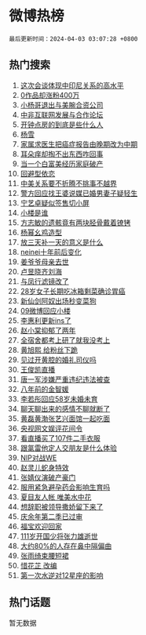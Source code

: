 # 微博热榜

`最后更新时间：2024-04-03 03:07:28 +0800`

## 热门搜索

1. [这次会谈体现中印尼关系的高水平](https://m.weibo.cn/search?containerid=100103type%3D1%26t%3D10%26q%3D%23%E8%BF%99%E6%AC%A1%E4%BC%9A%E8%B0%88%E4%BD%93%E7%8E%B0%E4%B8%AD%E5%8D%B0%E5%B0%BC%E5%85%B3%E7%B3%BB%E7%9A%84%E9%AB%98%E6%B0%B4%E5%B9%B3%23&stream_entry_id=51&isnewpage=1&extparam=seat%3D1%26cate%3D10103%26dgr%3D0%26pos%3D0%26q%3D%2523%25E8%25BF%2599%25E6%25AC%25A1%25E4%25BC%259A%25E8%25B0%2588%25E4%25BD%2593%25E7%258E%25B0%25E4%25B8%25AD%25E5%258D%25B0%25E5%25B0%25BC%25E5%2585%25B3%25E7%25B3%25BB%25E7%259A%2584%25E9%25AB%2598%25E6%25B0%25B4%25E5%25B9%25B3%2523%26c_type%3D51%26filter_type%3Drealtimehot%26stream_entry_id%3D51%26display_time%3D1712084847%26pre_seqid%3D171208484790207469212)
1. [0作品却涨粉400万](https://m.weibo.cn/search?containerid=100103type%3D1%26t%3D10%26q%3D%230%E4%BD%9C%E5%93%81%E5%8D%B4%E6%B6%A8%E7%B2%89400%E4%B8%87%23&stream_entry_id=31&isnewpage=1&extparam=seat%3D1%26cate%3D5001%26flag%3D2%26band_rank%3D1%26lcate%3D5001%26dgr%3D0%26pos%3D0%26filter_type%3Drealtimehot%26q%3D%25230%25E4%25BD%259C%25E5%2593%2581%25E5%258D%25B4%25E6%25B6%25A8%25E7%25B2%2589400%25E4%25B8%2587%2523%26c_type%3D31%26realpos%3D1%26stream_entry_id%3D31%26display_time%3D1712084847%26pre_seqid%3D171208484790207469212)
1. [小杨哥退出与美腕合资公司](https://m.weibo.cn/search?containerid=100103type%3D1%26t%3D10%26q%3D%23%E5%B0%8F%E6%9D%A8%E5%93%A5%E9%80%80%E5%87%BA%E4%B8%8E%E7%BE%8E%E8%85%95%E5%90%88%E8%B5%84%E5%85%AC%E5%8F%B8%23&stream_entry_id=31&isnewpage=1&extparam=seat%3D1%26cate%3D5001%26flag%3D2%26band_rank%3D2%26lcate%3D5001%26dgr%3D0%26pos%3D1%26filter_type%3Drealtimehot%26q%3D%2523%25E5%25B0%258F%25E6%259D%25A8%25E5%2593%25A5%25E9%2580%2580%25E5%2587%25BA%25E4%25B8%258E%25E7%25BE%258E%25E8%2585%2595%25E5%2590%2588%25E8%25B5%2584%25E5%2585%25AC%25E5%258F%25B8%2523%26c_type%3D31%26realpos%3D2%26stream_entry_id%3D31%26display_time%3D1712084847%26pre_seqid%3D171208484790207469212)
1. [中非互联网发展与合作论坛](https://m.weibo.cn/search?containerid=100103type%3D1%26t%3D10%26q%3D%23%E4%B8%AD%E9%9D%9E%E4%BA%92%E8%81%94%E7%BD%91%E5%8F%91%E5%B1%95%E4%B8%8E%E5%90%88%E4%BD%9C%E8%AE%BA%E5%9D%9B%23&stream_entry_id=31&isnewpage=1&extparam=seat%3D1%26cate%3D5001%26flag%3D0%26band_rank%3D3%26lcate%3D5001%26dgr%3D0%26pos%3D2%26filter_type%3Drealtimehot%26q%3D%2523%25E4%25B8%25AD%25E9%259D%259E%25E4%25BA%2592%25E8%2581%2594%25E7%25BD%2591%25E5%258F%2591%25E5%25B1%2595%25E4%25B8%258E%25E5%2590%2588%25E4%25BD%259C%25E8%25AE%25BA%25E5%259D%259B%2523%26c_type%3D31%26realpos%3D3%26stream_entry_id%3D31%26display_time%3D1712084847%26pre_seqid%3D171208484790207469212)
1. [开钟点房的到底是些什么人](https://m.weibo.cn/search?containerid=100103type%3D1%26t%3D10%26q%3D%23%E5%BC%80%E9%92%9F%E7%82%B9%E6%88%BF%E7%9A%84%E5%88%B0%E5%BA%95%E6%98%AF%E4%BA%9B%E4%BB%80%E4%B9%88%E4%BA%BA%23&stream_entry_id=31&isnewpage=1&extparam=seat%3D1%26cate%3D5001%26flag%3D2%26band_rank%3D4%26lcate%3D5001%26dgr%3D0%26pos%3D3%26filter_type%3Drealtimehot%26q%3D%2523%25E5%25BC%2580%25E9%2592%259F%25E7%2582%25B9%25E6%2588%25BF%25E7%259A%2584%25E5%2588%25B0%25E5%25BA%2595%25E6%2598%25AF%25E4%25BA%259B%25E4%25BB%2580%25E4%25B9%2588%25E4%25BA%25BA%2523%26c_type%3D31%26realpos%3D4%26stream_entry_id%3D31%26display_time%3D1712084847%26pre_seqid%3D171208484790207469212)
1. [杨雪](https://m.weibo.cn/search?containerid=100103type%3D1%26t%3D10%26q%3D%E6%9D%A8%E9%9B%AA&stream_entry_id=31&isnewpage=1&extparam=seat%3D1%26cate%3D5001%26flag%3D2%26band_rank%3D5%26lcate%3D5001%26dgr%3D0%26pos%3D4%26filter_type%3Drealtimehot%26q%3D%25E6%259D%25A8%25E9%259B%25AA%26c_type%3D31%26realpos%3D5%26stream_entry_id%3D31%26display_time%3D1712084847%26pre_seqid%3D171208484790207469212)
1. [家属求医生把癌症报告由晚期改为中期](https://m.weibo.cn/search?containerid=100103type%3D1%26t%3D10%26q%3D%23%E5%AE%B6%E5%B1%9E%E6%B1%82%E5%8C%BB%E7%94%9F%E6%8A%8A%E7%99%8C%E7%97%87%E6%8A%A5%E5%91%8A%E7%94%B1%E6%99%9A%E6%9C%9F%E6%94%B9%E4%B8%BA%E4%B8%AD%E6%9C%9F%23&stream_entry_id=31&isnewpage=1&extparam=seat%3D1%26cate%3D5001%26flag%3D2%26band_rank%3D6%26lcate%3D5001%26dgr%3D0%26pos%3D5%26filter_type%3Drealtimehot%26q%3D%2523%25E5%25AE%25B6%25E5%25B1%259E%25E6%25B1%2582%25E5%258C%25BB%25E7%2594%259F%25E6%258A%258A%25E7%2599%258C%25E7%2597%2587%25E6%258A%25A5%25E5%2591%258A%25E7%2594%25B1%25E6%2599%259A%25E6%259C%259F%25E6%2594%25B9%25E4%25B8%25BA%25E4%25B8%25AD%25E6%259C%259F%2523%26c_type%3D31%26realpos%3D6%26stream_entry_id%3D31%26display_time%3D1712084847%26pre_seqid%3D171208484790207469212)
1. [耳朵痒却掏不出东西咋回事](https://m.weibo.cn/search?containerid=100103type%3D1%26t%3D10%26q%3D%23%E8%80%B3%E6%9C%B5%E7%97%92%E5%8D%B4%E6%8E%8F%E4%B8%8D%E5%87%BA%E4%B8%9C%E8%A5%BF%E5%92%8B%E5%9B%9E%E4%BA%8B%23&stream_entry_id=31&isnewpage=1&extparam=seat%3D1%26cate%3D5001%26flag%3D2%26band_rank%3D7%26lcate%3D5001%26dgr%3D0%26pos%3D6%26filter_type%3Drealtimehot%26q%3D%2523%25E8%2580%25B3%25E6%259C%25B5%25E7%2597%2592%25E5%258D%25B4%25E6%258E%258F%25E4%25B8%258D%25E5%2587%25BA%25E4%25B8%259C%25E8%25A5%25BF%25E5%2592%258B%25E5%259B%259E%25E4%25BA%258B%2523%26c_type%3D31%26realpos%3D7%26stream_entry_id%3D31%26display_time%3D1712084847%26pre_seqid%3D171208484790207469212)
1. [当一个白富美经历家庭破产](https://m.weibo.cn/search?containerid=100103type%3D1%26t%3D10%26q%3D%23%E5%BD%93%E4%B8%80%E4%B8%AA%E7%99%BD%E5%AF%8C%E7%BE%8E%E7%BB%8F%E5%8E%86%E5%AE%B6%E5%BA%AD%E7%A0%B4%E4%BA%A7%23&stream_entry_id=31&isnewpage=1&extparam=seat%3D1%26cate%3D5001%26flag%3D2%26band_rank%3D8%26lcate%3D5001%26dgr%3D0%26pos%3D7%26filter_type%3Drealtimehot%26q%3D%2523%25E5%25BD%2593%25E4%25B8%2580%25E4%25B8%25AA%25E7%2599%25BD%25E5%25AF%258C%25E7%25BE%258E%25E7%25BB%258F%25E5%258E%2586%25E5%25AE%25B6%25E5%25BA%25AD%25E7%25A0%25B4%25E4%25BA%25A7%2523%26c_type%3D31%26realpos%3D8%26stream_entry_id%3D31%26display_time%3D1712084847%26pre_seqid%3D171208484790207469212)
1. [回避型依恋](https://m.weibo.cn/search?containerid=100103type%3D1%26t%3D10%26q%3D%E5%9B%9E%E9%81%BF%E5%9E%8B%E4%BE%9D%E6%81%8B&stream_entry_id=31&isnewpage=1&extparam=seat%3D1%26cate%3D5001%26flag%3D1%26band_rank%3D9%26lcate%3D5001%26dgr%3D0%26pos%3D8%26filter_type%3Drealtimehot%26q%3D%25E5%259B%259E%25E9%2581%25BF%25E5%259E%258B%25E4%25BE%259D%25E6%2581%258B%26c_type%3D31%26realpos%3D9%26stream_entry_id%3D31%26display_time%3D1712084847%26pre_seqid%3D171208484790207469212)
1. [中美关系要不折腾不挑事不越界](https://m.weibo.cn/search?containerid=100103type%3D1%26t%3D10%26q%3D%23%E4%B8%AD%E7%BE%8E%E5%85%B3%E7%B3%BB%E8%A6%81%E4%B8%8D%E6%8A%98%E8%85%BE%E4%B8%8D%E6%8C%91%E4%BA%8B%E4%B8%8D%E8%B6%8A%E7%95%8C%23&stream_entry_id=31&isnewpage=1&extparam=seat%3D1%26cate%3D5001%26flag%3D0%26band_rank%3D10%26lcate%3D5001%26dgr%3D0%26pos%3D9%26filter_type%3Drealtimehot%26q%3D%2523%25E4%25B8%25AD%25E7%25BE%258E%25E5%2585%25B3%25E7%25B3%25BB%25E8%25A6%2581%25E4%25B8%258D%25E6%258A%2598%25E8%2585%25BE%25E4%25B8%258D%25E6%258C%2591%25E4%25BA%258B%25E4%25B8%258D%25E8%25B6%258A%25E7%2595%258C%2523%26c_type%3D31%26realpos%3D10%26stream_entry_id%3D31%26display_time%3D1712084847%26pre_seqid%3D171208484790207469212)
1. [警方回应找王婆说媒已婚男妻子疑轻生](https://m.weibo.cn/search?containerid=100103type%3D1%26t%3D10%26q%3D%23%E8%AD%A6%E6%96%B9%E5%9B%9E%E5%BA%94%E6%89%BE%E7%8E%8B%E5%A9%86%E8%AF%B4%E5%AA%92%E5%B7%B2%E5%A9%9A%E7%94%B7%E5%A6%BB%E5%AD%90%E7%96%91%E8%BD%BB%E7%94%9F%23&stream_entry_id=31&isnewpage=1&extparam=seat%3D1%26cate%3D5001%26flag%3D2%26band_rank%3D11%26lcate%3D5001%26dgr%3D0%26pos%3D10%26filter_type%3Drealtimehot%26q%3D%2523%25E8%25AD%25A6%25E6%2596%25B9%25E5%259B%259E%25E5%25BA%2594%25E6%2589%25BE%25E7%258E%258B%25E5%25A9%2586%25E8%25AF%25B4%25E5%25AA%2592%25E5%25B7%25B2%25E5%25A9%259A%25E7%2594%25B7%25E5%25A6%25BB%25E5%25AD%2590%25E7%2596%2591%25E8%25BD%25BB%25E7%2594%259F%2523%26c_type%3D31%26realpos%3D11%26stream_entry_id%3D31%26display_time%3D1712084847%26pre_seqid%3D171208484790207469212)
1. [宁艺卓疑似签售切小屏](https://m.weibo.cn/search?containerid=100103type%3D1%26t%3D10%26q%3D%23%E5%AE%81%E8%89%BA%E5%8D%93%E7%96%91%E4%BC%BC%E7%AD%BE%E5%94%AE%E5%88%87%E5%B0%8F%E5%B1%8F%23&stream_entry_id=31&isnewpage=1&extparam=seat%3D1%26cate%3D5001%26flag%3D1%26band_rank%3D12%26lcate%3D5001%26dgr%3D0%26pos%3D11%26filter_type%3Drealtimehot%26q%3D%2523%25E5%25AE%2581%25E8%2589%25BA%25E5%258D%2593%25E7%2596%2591%25E4%25BC%25BC%25E7%25AD%25BE%25E5%2594%25AE%25E5%2588%2587%25E5%25B0%258F%25E5%25B1%258F%2523%26c_type%3D31%26realpos%3D12%26stream_entry_id%3D31%26display_time%3D1712084847%26pre_seqid%3D171208484790207469212)
1. [小楼是谁](https://m.weibo.cn/search?containerid=100103type%3D1%26t%3D10%26q%3D%23%E5%B0%8F%E6%A5%BC%E6%98%AF%E8%B0%81%23&stream_entry_id=31&isnewpage=1&extparam=seat%3D1%26cate%3D5001%26flag%3D0%26band_rank%3D13%26lcate%3D5001%26dgr%3D0%26pos%3D12%26filter_type%3Drealtimehot%26q%3D%2523%25E5%25B0%258F%25E6%25A5%25BC%25E6%2598%25AF%25E8%25B0%2581%2523%26c_type%3D31%26realpos%3D13%26stream_entry_id%3D31%26display_time%3D1712084847%26pre_seqid%3D171208484790207469212)
1. [方志敏的遗骸竟有两块胫骨戴着镣铐](https://m.weibo.cn/search?containerid=100103type%3D1%26t%3D10%26q%3D%23%E6%96%B9%E5%BF%97%E6%95%8F%E7%9A%84%E9%81%97%E9%AA%B8%E7%AB%9F%E6%9C%89%E4%B8%A4%E5%9D%97%E8%83%AB%E9%AA%A8%E6%88%B4%E7%9D%80%E9%95%A3%E9%93%90%23&stream_entry_id=31&isnewpage=1&extparam=seat%3D1%26cate%3D5001%26flag%3D2%26band_rank%3D14%26lcate%3D5001%26dgr%3D0%26pos%3D13%26filter_type%3Drealtimehot%26q%3D%2523%25E6%2596%25B9%25E5%25BF%2597%25E6%2595%258F%25E7%259A%2584%25E9%2581%2597%25E9%25AA%25B8%25E7%25AB%259F%25E6%259C%2589%25E4%25B8%25A4%25E5%259D%2597%25E8%2583%25AB%25E9%25AA%25A8%25E6%2588%25B4%25E7%259D%2580%25E9%2595%25A3%25E9%2593%2590%2523%26c_type%3D31%26realpos%3D14%26stream_entry_id%3D31%26display_time%3D1712084847%26pre_seqid%3D171208484790207469212)
1. [杨幂幺鸡造型](https://m.weibo.cn/search?containerid=100103type%3D1%26t%3D10%26q%3D%23%E6%9D%A8%E5%B9%82%E5%B9%BA%E9%B8%A1%E9%80%A0%E5%9E%8B%23&stream_entry_id=31&isnewpage=1&extparam=seat%3D1%26cate%3D5001%26flag%3D2%26band_rank%3D15%26lcate%3D5001%26dgr%3D0%26pos%3D14%26filter_type%3Drealtimehot%26q%3D%2523%25E6%259D%25A8%25E5%25B9%2582%25E5%25B9%25BA%25E9%25B8%25A1%25E9%2580%25A0%25E5%259E%258B%2523%26c_type%3D31%26realpos%3D15%26stream_entry_id%3D31%26display_time%3D1712084847%26pre_seqid%3D171208484790207469212)
1. [放三天补一天的意义是什么](https://m.weibo.cn/search?containerid=100103type%3D1%26t%3D10%26q%3D%23%E6%94%BE%E4%B8%89%E5%A4%A9%E8%A1%A5%E4%B8%80%E5%A4%A9%E7%9A%84%E6%84%8F%E4%B9%89%E6%98%AF%E4%BB%80%E4%B9%88%23&stream_entry_id=31&isnewpage=1&extparam=seat%3D1%26cate%3D5001%26flag%3D0%26band_rank%3D16%26lcate%3D5001%26dgr%3D0%26pos%3D15%26filter_type%3Drealtimehot%26q%3D%2523%25E6%2594%25BE%25E4%25B8%2589%25E5%25A4%25A9%25E8%25A1%25A5%25E4%25B8%2580%25E5%25A4%25A9%25E7%259A%2584%25E6%2584%258F%25E4%25B9%2589%25E6%2598%25AF%25E4%25BB%2580%25E4%25B9%2588%2523%26c_type%3D31%26realpos%3D16%26stream_entry_id%3D31%26display_time%3D1712084847%26pre_seqid%3D171208484790207469212)
1. [neinei十年前后变化](https://m.weibo.cn/search?containerid=100103type%3D1%26t%3D10%26q%3D%23neinei%E5%8D%81%E5%B9%B4%E5%89%8D%E5%90%8E%E5%8F%98%E5%8C%96%23&stream_entry_id=31&isnewpage=1&extparam=seat%3D1%26cate%3D5001%26flag%3D2%26band_rank%3D17%26lcate%3D5001%26dgr%3D0%26pos%3D16%26filter_type%3Drealtimehot%26q%3D%2523neinei%25E5%258D%2581%25E5%25B9%25B4%25E5%2589%258D%25E5%2590%258E%25E5%258F%2598%25E5%258C%2596%2523%26c_type%3D31%26realpos%3D17%26stream_entry_id%3D31%26display_time%3D1712084847%26pre_seqid%3D171208484790207469212)
1. [姜爷爷母亲去世](https://m.weibo.cn/search?containerid=100103type%3D1%26t%3D10%26q%3D%E5%A7%9C%E7%88%B7%E7%88%B7%E6%AF%8D%E4%BA%B2%E5%8E%BB%E4%B8%96&stream_entry_id=31&isnewpage=1&extparam=seat%3D1%26cate%3D5001%26flag%3D0%26band_rank%3D18%26lcate%3D5001%26dgr%3D0%26pos%3D17%26filter_type%3Drealtimehot%26q%3D%25E5%25A7%259C%25E7%2588%25B7%25E7%2588%25B7%25E6%25AF%258D%25E4%25BA%25B2%25E5%258E%25BB%25E4%25B8%2596%26c_type%3D31%26realpos%3D18%26stream_entry_id%3D31%26display_time%3D1712084847%26pre_seqid%3D171208484790207469212)
1. [卢昱晓齐刘海](https://m.weibo.cn/search?containerid=100103type%3D1%26t%3D10%26q%3D%23%E5%8D%A2%E6%98%B1%E6%99%93%E9%BD%90%E5%88%98%E6%B5%B7%23&stream_entry_id=31&isnewpage=1&extparam=seat%3D1%26cate%3D5001%26flag%3D1%26band_rank%3D19%26lcate%3D5001%26dgr%3D0%26pos%3D18%26filter_type%3Drealtimehot%26q%3D%2523%25E5%258D%25A2%25E6%2598%25B1%25E6%2599%2593%25E9%25BD%2590%25E5%2588%2598%25E6%25B5%25B7%2523%26c_type%3D31%26realpos%3D19%26stream_entry_id%3D31%26display_time%3D1712084847%26pre_seqid%3D171208484790207469212)
1. [与凤行滤镜改了](https://m.weibo.cn/search?containerid=100103type%3D1%26t%3D10%26q%3D%E4%B8%8E%E5%87%A4%E8%A1%8C%E6%BB%A4%E9%95%9C%E6%94%B9%E4%BA%86&stream_entry_id=31&isnewpage=1&extparam=seat%3D1%26cate%3D5001%26flag%3D0%26band_rank%3D20%26lcate%3D5001%26dgr%3D0%26pos%3D19%26filter_type%3Drealtimehot%26q%3D%25E4%25B8%258E%25E5%2587%25A4%25E8%25A1%258C%25E6%25BB%25A4%25E9%2595%259C%25E6%2594%25B9%25E4%25BA%2586%26c_type%3D31%26realpos%3D20%26stream_entry_id%3D31%26display_time%3D1712084847%26pre_seqid%3D171208484790207469212)
1. [28岁女子长期吃冰箱剩菜确诊胃癌](https://m.weibo.cn/search?containerid=100103type%3D1%26t%3D10%26q%3D%2328%E5%B2%81%E5%A5%B3%E5%AD%90%E9%95%BF%E6%9C%9F%E5%90%83%E5%86%B0%E7%AE%B1%E5%89%A9%E8%8F%9C%E7%A1%AE%E8%AF%8A%E8%83%83%E7%99%8C%23&stream_entry_id=31&isnewpage=1&extparam=seat%3D1%26cate%3D5001%26flag%3D0%26band_rank%3D21%26lcate%3D5001%26dgr%3D0%26pos%3D20%26filter_type%3Drealtimehot%26q%3D%252328%25E5%25B2%2581%25E5%25A5%25B3%25E5%25AD%2590%25E9%2595%25BF%25E6%259C%259F%25E5%2590%2583%25E5%2586%25B0%25E7%25AE%25B1%25E5%2589%25A9%25E8%258F%259C%25E7%25A1%25AE%25E8%25AF%258A%25E8%2583%2583%25E7%2599%258C%2523%26c_type%3D31%26realpos%3D21%26stream_entry_id%3D31%26display_time%3D1712084847%26pre_seqid%3D171208484790207469212)
1. [新仙剑阿奴出场秒变菜狗](https://m.weibo.cn/search?containerid=100103type%3D1%26t%3D10%26q%3D%E6%96%B0%E4%BB%99%E5%89%91%E9%98%BF%E5%A5%B4%E5%87%BA%E5%9C%BA%E7%A7%92%E5%8F%98%E8%8F%9C%E7%8B%97&stream_entry_id=31&isnewpage=1&extparam=seat%3D1%26cate%3D5001%26flag%3D2%26band_rank%3D22%26lcate%3D5001%26dgr%3D0%26pos%3D21%26filter_type%3Drealtimehot%26q%3D%25E6%2596%25B0%25E4%25BB%2599%25E5%2589%2591%25E9%2598%25BF%25E5%25A5%25B4%25E5%2587%25BA%25E5%259C%25BA%25E7%25A7%2592%25E5%258F%2598%25E8%258F%259C%25E7%258B%2597%26c_type%3D31%26realpos%3D22%26stream_entry_id%3D31%26display_time%3D1712084847%26pre_seqid%3D171208484790207469212)
1. [09微博回应小楼](https://m.weibo.cn/search?containerid=100103type%3D1%26t%3D10%26q%3D%2309%E5%BE%AE%E5%8D%9A%E5%9B%9E%E5%BA%94%E5%B0%8F%E6%A5%BC%23&stream_entry_id=31&isnewpage=1&extparam=seat%3D1%26cate%3D5001%26flag%3D0%26band_rank%3D23%26lcate%3D5001%26dgr%3D0%26pos%3D22%26filter_type%3Drealtimehot%26q%3D%252309%25E5%25BE%25AE%25E5%258D%259A%25E5%259B%259E%25E5%25BA%2594%25E5%25B0%258F%25E6%25A5%25BC%2523%26c_type%3D31%26realpos%3D23%26stream_entry_id%3D31%26display_time%3D1712084847%26pre_seqid%3D171208484790207469212)
1. [李惠利更新ins了](https://m.weibo.cn/search?containerid=100103type%3D1%26t%3D10%26q%3D%23%E6%9D%8E%E6%83%A0%E5%88%A9%E6%9B%B4%E6%96%B0ins%E4%BA%86%23&stream_entry_id=31&isnewpage=1&extparam=seat%3D1%26cate%3D5001%26flag%3D0%26band_rank%3D24%26lcate%3D5001%26dgr%3D0%26pos%3D23%26filter_type%3Drealtimehot%26q%3D%2523%25E6%259D%258E%25E6%2583%25A0%25E5%2588%25A9%25E6%259B%25B4%25E6%2596%25B0ins%25E4%25BA%2586%2523%26c_type%3D31%26realpos%3D24%26stream_entry_id%3D31%26display_time%3D1712084847%26pre_seqid%3D171208484790207469212)
1. [赵小棠抑郁了两年](https://m.weibo.cn/search?containerid=100103type%3D1%26t%3D10%26q%3D%23%E8%B5%B5%E5%B0%8F%E6%A3%A0%E6%8A%91%E9%83%81%E4%BA%86%E4%B8%A4%E5%B9%B4%23&stream_entry_id=31&isnewpage=1&extparam=seat%3D1%26cate%3D5001%26flag%3D0%26band_rank%3D25%26lcate%3D5001%26dgr%3D0%26pos%3D24%26filter_type%3Drealtimehot%26q%3D%2523%25E8%25B5%25B5%25E5%25B0%258F%25E6%25A3%25A0%25E6%258A%2591%25E9%2583%2581%25E4%25BA%2586%25E4%25B8%25A4%25E5%25B9%25B4%2523%26c_type%3D31%26realpos%3D25%26stream_entry_id%3D31%26display_time%3D1712084847%26pre_seqid%3D171208484790207469212)
1. [全宿舍都考上研了就我没考上](https://m.weibo.cn/search?containerid=100103type%3D1%26t%3D10%26q%3D%23%E5%85%A8%E5%AE%BF%E8%88%8D%E9%83%BD%E8%80%83%E4%B8%8A%E7%A0%94%E4%BA%86%E5%B0%B1%E6%88%91%E6%B2%A1%E8%80%83%E4%B8%8A%23&stream_entry_id=31&isnewpage=1&extparam=seat%3D1%26cate%3D5001%26flag%3D0%26band_rank%3D26%26lcate%3D5001%26dgr%3D0%26pos%3D25%26filter_type%3Drealtimehot%26q%3D%2523%25E5%2585%25A8%25E5%25AE%25BF%25E8%2588%258D%25E9%2583%25BD%25E8%2580%2583%25E4%25B8%258A%25E7%25A0%2594%25E4%25BA%2586%25E5%25B0%25B1%25E6%2588%2591%25E6%25B2%25A1%25E8%2580%2583%25E4%25B8%258A%2523%26c_type%3D31%26realpos%3D26%26stream_entry_id%3D31%26display_time%3D1712084847%26pre_seqid%3D171208484790207469212)
1. [黄旭熙 给粉丝下跪](https://m.weibo.cn/search?containerid=100103type%3D1%26t%3D10%26q%3D%E9%BB%84%E6%97%AD%E7%86%99+%E7%BB%99%E7%B2%89%E4%B8%9D%E4%B8%8B%E8%B7%AA&stream_entry_id=31&isnewpage=1&extparam=seat%3D1%26cate%3D5001%26flag%3D0%26band_rank%3D27%26lcate%3D5001%26dgr%3D0%26pos%3D26%26filter_type%3Drealtimehot%26q%3D%25E9%25BB%2584%25E6%2597%25AD%25E7%2586%2599%2520%25E7%25BB%2599%25E7%25B2%2589%25E4%25B8%259D%25E4%25B8%258B%25E8%25B7%25AA%26c_type%3D31%26realpos%3D27%26stream_entry_id%3D31%26display_time%3D1712084847%26pre_seqid%3D171208484790207469212)
1. [见过开黄腔的婚礼司仪吗](https://m.weibo.cn/search?containerid=100103type%3D1%26t%3D10%26q%3D%E8%A7%81%E8%BF%87%E5%BC%80%E9%BB%84%E8%85%94%E7%9A%84%E5%A9%9A%E7%A4%BC%E5%8F%B8%E4%BB%AA%E5%90%97&stream_entry_id=31&isnewpage=1&extparam=seat%3D1%26cate%3D5001%26flag%3D0%26band_rank%3D28%26lcate%3D5001%26dgr%3D0%26pos%3D27%26filter_type%3Drealtimehot%26q%3D%25E8%25A7%2581%25E8%25BF%2587%25E5%25BC%2580%25E9%25BB%2584%25E8%2585%2594%25E7%259A%2584%25E5%25A9%259A%25E7%25A4%25BC%25E5%258F%25B8%25E4%25BB%25AA%25E5%2590%2597%26c_type%3D31%26realpos%3D28%26stream_entry_id%3D31%26display_time%3D1712084847%26pre_seqid%3D171208484790207469212)
1. [王俊凯直播](https://m.weibo.cn/search?containerid=100103type%3D1%26t%3D10%26q%3D%E7%8E%8B%E4%BF%8A%E5%87%AF%E7%9B%B4%E6%92%AD&stream_entry_id=31&isnewpage=1&extparam=seat%3D1%26cate%3D5001%26flag%3D0%26band_rank%3D29%26lcate%3D5001%26dgr%3D0%26pos%3D28%26filter_type%3Drealtimehot%26q%3D%25E7%258E%258B%25E4%25BF%258A%25E5%2587%25AF%25E7%259B%25B4%25E6%2592%25AD%26c_type%3D31%26realpos%3D29%26stream_entry_id%3D31%26display_time%3D1712084847%26pre_seqid%3D171208484790207469212)
1. [唐一军涉嫌严重违纪违法被查](https://m.weibo.cn/search?containerid=100103type%3D1%26t%3D10%26q%3D%23%E5%94%90%E4%B8%80%E5%86%9B%E6%B6%89%E5%AB%8C%E4%B8%A5%E9%87%8D%E8%BF%9D%E7%BA%AA%E8%BF%9D%E6%B3%95%E8%A2%AB%E6%9F%A5%23&stream_entry_id=31&isnewpage=1&extparam=seat%3D1%26cate%3D5001%26flag%3D0%26band_rank%3D30%26lcate%3D5001%26dgr%3D0%26pos%3D29%26filter_type%3Drealtimehot%26q%3D%2523%25E5%2594%2590%25E4%25B8%2580%25E5%2586%259B%25E6%25B6%2589%25E5%25AB%258C%25E4%25B8%25A5%25E9%2587%258D%25E8%25BF%259D%25E7%25BA%25AA%25E8%25BF%259D%25E6%25B3%2595%25E8%25A2%25AB%25E6%259F%25A5%2523%26c_type%3D31%26realpos%3D30%26stream_entry_id%3D31%26display_time%3D1712084847%26pre_seqid%3D171208484790207469212)
1. [八年前的金智媛](https://m.weibo.cn/search?containerid=100103type%3D1%26t%3D10%26q%3D%23%E5%85%AB%E5%B9%B4%E5%89%8D%E7%9A%84%E9%87%91%E6%99%BA%E5%AA%9B%23&stream_entry_id=31&isnewpage=1&extparam=seat%3D1%26cate%3D5001%26flag%3D0%26band_rank%3D31%26lcate%3D5001%26dgr%3D0%26pos%3D30%26filter_type%3Drealtimehot%26q%3D%2523%25E5%2585%25AB%25E5%25B9%25B4%25E5%2589%258D%25E7%259A%2584%25E9%2587%2591%25E6%2599%25BA%25E5%25AA%259B%2523%26c_type%3D31%26realpos%3D31%26stream_entry_id%3D31%26display_time%3D1712084847%26pre_seqid%3D171208484790207469212)
1. [李若彤回应58岁未婚未育](https://m.weibo.cn/search?containerid=100103type%3D1%26t%3D10%26q%3D%23%E6%9D%8E%E8%8B%A5%E5%BD%A4%E5%9B%9E%E5%BA%9458%E5%B2%81%E6%9C%AA%E5%A9%9A%E6%9C%AA%E8%82%B2%23&stream_entry_id=31&isnewpage=1&extparam=seat%3D1%26cate%3D5001%26flag%3D0%26band_rank%3D32%26lcate%3D5001%26dgr%3D0%26pos%3D31%26filter_type%3Drealtimehot%26q%3D%2523%25E6%259D%258E%25E8%258B%25A5%25E5%25BD%25A4%25E5%259B%259E%25E5%25BA%259458%25E5%25B2%2581%25E6%259C%25AA%25E5%25A9%259A%25E6%259C%25AA%25E8%2582%25B2%2523%26c_type%3D31%26realpos%3D32%26stream_entry_id%3D31%26display_time%3D1712084847%26pre_seqid%3D171208484790207469212)
1. [聊天聊出来的感情不聊就断了](https://m.weibo.cn/search?containerid=100103type%3D1%26t%3D10%26q%3D%E8%81%8A%E5%A4%A9%E8%81%8A%E5%87%BA%E6%9D%A5%E7%9A%84%E6%84%9F%E6%83%85%E4%B8%8D%E8%81%8A%E5%B0%B1%E6%96%AD%E4%BA%86&stream_entry_id=31&isnewpage=1&extparam=seat%3D1%26cate%3D5001%26flag%3D0%26band_rank%3D33%26lcate%3D5001%26dgr%3D0%26pos%3D32%26filter_type%3Drealtimehot%26q%3D%25E8%2581%258A%25E5%25A4%25A9%25E8%2581%258A%25E5%2587%25BA%25E6%259D%25A5%25E7%259A%2584%25E6%2584%259F%25E6%2583%2585%25E4%25B8%258D%25E8%2581%258A%25E5%25B0%25B1%25E6%2596%25AD%25E4%25BA%2586%26c_type%3D31%26realpos%3D33%26stream_entry_id%3D31%26display_time%3D1712084847%26pre_seqid%3D171208484790207469212)
1. [黄磊黄渤张艺兴面馆一起吃面](https://m.weibo.cn/search?containerid=100103type%3D1%26t%3D10%26q%3D%23%E9%BB%84%E7%A3%8A%E9%BB%84%E6%B8%A4%E5%BC%A0%E8%89%BA%E5%85%B4%E9%9D%A2%E9%A6%86%E4%B8%80%E8%B5%B7%E5%90%83%E9%9D%A2%23&stream_entry_id=31&isnewpage=1&extparam=seat%3D1%26cate%3D5001%26flag%3D0%26band_rank%3D34%26lcate%3D5001%26dgr%3D0%26pos%3D33%26filter_type%3Drealtimehot%26q%3D%2523%25E9%25BB%2584%25E7%25A3%258A%25E9%25BB%2584%25E6%25B8%25A4%25E5%25BC%25A0%25E8%2589%25BA%25E5%2585%25B4%25E9%259D%25A2%25E9%25A6%2586%25E4%25B8%2580%25E8%25B5%25B7%25E5%2590%2583%25E9%259D%25A2%2523%26c_type%3D31%26realpos%3D34%26stream_entry_id%3D31%26display_time%3D1712084847%26pre_seqid%3D171208484790207469212)
1. [央视网文娱评花间令](https://m.weibo.cn/search?containerid=100103type%3D1%26t%3D10%26q%3D%23%E5%A4%AE%E8%A7%86%E7%BD%91%E6%96%87%E5%A8%B1%E8%AF%84%E8%8A%B1%E9%97%B4%E4%BB%A4%23&stream_entry_id=31&isnewpage=1&extparam=seat%3D1%26cate%3D5001%26flag%3D0%26band_rank%3D35%26lcate%3D5001%26dgr%3D0%26pos%3D34%26filter_type%3Drealtimehot%26q%3D%2523%25E5%25A4%25AE%25E8%25A7%2586%25E7%25BD%2591%25E6%2596%2587%25E5%25A8%25B1%25E8%25AF%2584%25E8%258A%25B1%25E9%2597%25B4%25E4%25BB%25A4%2523%26c_type%3D31%26realpos%3D35%26stream_entry_id%3D31%26display_time%3D1712084847%26pre_seqid%3D171208484790207469212)
1. [看直播买了107件二手衣服](https://m.weibo.cn/search?containerid=100103type%3D1%26t%3D10%26q%3D%23%E7%9C%8B%E7%9B%B4%E6%92%AD%E4%B9%B0%E4%BA%86107%E4%BB%B6%E4%BA%8C%E6%89%8B%E8%A1%A3%E6%9C%8D%23&stream_entry_id=31&isnewpage=1&extparam=seat%3D1%26cate%3D5001%26flag%3D0%26band_rank%3D36%26lcate%3D5001%26dgr%3D0%26pos%3D35%26filter_type%3Drealtimehot%26q%3D%2523%25E7%259C%258B%25E7%259B%25B4%25E6%2592%25AD%25E4%25B9%25B0%25E4%25BA%2586107%25E4%25BB%25B6%25E4%25BA%258C%25E6%2589%258B%25E8%25A1%25A3%25E6%259C%258D%2523%26c_type%3D31%26realpos%3D36%26stream_entry_id%3D31%26display_time%3D1712084847%26pre_seqid%3D171208484790207469212)
1. [跟氯雷他定人交朋友是什么体验](https://m.weibo.cn/search?containerid=100103type%3D1%26t%3D10%26q%3D%23%E8%B7%9F%E6%B0%AF%E9%9B%B7%E4%BB%96%E5%AE%9A%E4%BA%BA%E4%BA%A4%E6%9C%8B%E5%8F%8B%E6%98%AF%E4%BB%80%E4%B9%88%E4%BD%93%E9%AA%8C%23&stream_entry_id=31&isnewpage=1&extparam=seat%3D1%26cate%3D5001%26flag%3D0%26band_rank%3D37%26lcate%3D5001%26dgr%3D0%26pos%3D36%26filter_type%3Drealtimehot%26q%3D%2523%25E8%25B7%259F%25E6%25B0%25AF%25E9%259B%25B7%25E4%25BB%2596%25E5%25AE%259A%25E4%25BA%25BA%25E4%25BA%25A4%25E6%259C%258B%25E5%258F%258B%25E6%2598%25AF%25E4%25BB%2580%25E4%25B9%2588%25E4%25BD%2593%25E9%25AA%258C%2523%26c_type%3D31%26realpos%3D37%26stream_entry_id%3D31%26display_time%3D1712084847%26pre_seqid%3D171208484790207469212)
1. [NIP对战WE](https://m.weibo.cn/search?containerid=100103type%3D1%26t%3D10%26q%3D%23NIP%E5%AF%B9%E6%88%98WE%23&stream_entry_id=31&isnewpage=1&extparam=seat%3D1%26cate%3D5001%26flag%3D0%26band_rank%3D38%26lcate%3D5001%26dgr%3D0%26pos%3D37%26filter_type%3Drealtimehot%26q%3D%2523NIP%25E5%25AF%25B9%25E6%2588%2598WE%2523%26c_type%3D31%26realpos%3D38%26stream_entry_id%3D31%26display_time%3D1712084847%26pre_seqid%3D171208484790207469212)
1. [赵灵儿蛇身特效](https://m.weibo.cn/search?containerid=100103type%3D1%26t%3D10%26q%3D%E8%B5%B5%E7%81%B5%E5%84%BF%E8%9B%87%E8%BA%AB%E7%89%B9%E6%95%88&stream_entry_id=31&isnewpage=1&extparam=seat%3D1%26cate%3D5001%26flag%3D0%26band_rank%3D39%26lcate%3D5001%26dgr%3D0%26pos%3D38%26filter_type%3Drealtimehot%26q%3D%25E8%25B5%25B5%25E7%2581%25B5%25E5%2584%25BF%25E8%259B%2587%25E8%25BA%25AB%25E7%2589%25B9%25E6%2595%2588%26c_type%3D31%26realpos%3D39%26stream_entry_id%3D31%26display_time%3D1712084847%26pre_seqid%3D171208484790207469212)
1. [张婧仪演破产豪门](https://m.weibo.cn/search?containerid=100103type%3D1%26t%3D10%26q%3D%23%E5%BC%A0%E5%A9%A7%E4%BB%AA%E6%BC%94%E7%A0%B4%E4%BA%A7%E8%B1%AA%E9%97%A8%23&stream_entry_id=31&isnewpage=1&extparam=seat%3D1%26cate%3D5001%26flag%3D1%26band_rank%3D40%26lcate%3D5001%26dgr%3D0%26pos%3D39%26filter_type%3Drealtimehot%26q%3D%2523%25E5%25BC%25A0%25E5%25A9%25A7%25E4%25BB%25AA%25E6%25BC%2594%25E7%25A0%25B4%25E4%25BA%25A7%25E8%25B1%25AA%25E9%2597%25A8%2523%26c_type%3D31%26realpos%3D40%26stream_entry_id%3D31%26display_time%3D1712084847%26pre_seqid%3D171208484790207469212)
1. [服用紧急避孕药会影响生育吗](https://m.weibo.cn/search?containerid=100103type%3D1%26t%3D10%26q%3D%23%E6%9C%8D%E7%94%A8%E7%B4%A7%E6%80%A5%E9%81%BF%E5%AD%95%E8%8D%AF%E4%BC%9A%E5%BD%B1%E5%93%8D%E7%94%9F%E8%82%B2%E5%90%97%23&stream_entry_id=31&isnewpage=1&extparam=seat%3D1%26cate%3D5001%26flag%3D0%26band_rank%3D41%26lcate%3D5001%26dgr%3D0%26pos%3D40%26filter_type%3Drealtimehot%26q%3D%2523%25E6%259C%258D%25E7%2594%25A8%25E7%25B4%25A7%25E6%2580%25A5%25E9%2581%25BF%25E5%25AD%2595%25E8%258D%25AF%25E4%25BC%259A%25E5%25BD%25B1%25E5%2593%258D%25E7%2594%259F%25E8%2582%25B2%25E5%2590%2597%2523%26c_type%3D31%26realpos%3D41%26stream_entry_id%3D31%26display_time%3D1712084847%26pre_seqid%3D171208484790207469212)
1. [夏目友人帐 唯美水中花](https://m.weibo.cn/search?containerid=100103type%3D1%26t%3D10%26q%3D%E5%A4%8F%E7%9B%AE%E5%8F%8B%E4%BA%BA%E5%B8%90+%E5%94%AF%E7%BE%8E%E6%B0%B4%E4%B8%AD%E8%8A%B1&stream_entry_id=31&isnewpage=1&extparam=seat%3D1%26cate%3D5001%26flag%3D1%26band_rank%3D42%26lcate%3D5001%26dgr%3D0%26pos%3D41%26filter_type%3Drealtimehot%26q%3D%25E5%25A4%258F%25E7%259B%25AE%25E5%258F%258B%25E4%25BA%25BA%25E5%25B8%2590%2520%25E5%2594%25AF%25E7%25BE%258E%25E6%25B0%25B4%25E4%25B8%25AD%25E8%258A%25B1%26c_type%3D31%26realpos%3D42%26stream_entry_id%3D31%26display_time%3D1712084847%26pre_seqid%3D171208484790207469212)
1. [想辞职被领导撒娇留下来了](https://m.weibo.cn/search?containerid=100103type%3D1%26t%3D10%26q%3D%23%E6%83%B3%E8%BE%9E%E8%81%8C%E8%A2%AB%E9%A2%86%E5%AF%BC%E6%92%92%E5%A8%87%E7%95%99%E4%B8%8B%E6%9D%A5%E4%BA%86%23&stream_entry_id=31&isnewpage=1&extparam=seat%3D1%26cate%3D5001%26flag%3D0%26band_rank%3D43%26lcate%3D5001%26dgr%3D0%26pos%3D42%26filter_type%3Drealtimehot%26q%3D%2523%25E6%2583%25B3%25E8%25BE%259E%25E8%2581%258C%25E8%25A2%25AB%25E9%25A2%2586%25E5%25AF%25BC%25E6%2592%2592%25E5%25A8%2587%25E7%2595%2599%25E4%25B8%258B%25E6%259D%25A5%25E4%25BA%2586%2523%26c_type%3D31%26realpos%3D43%26stream_entry_id%3D31%26display_time%3D1712084847%26pre_seqid%3D171208484790207469212)
1. [庆余年第二季已过审](https://m.weibo.cn/search?containerid=100103type%3D1%26t%3D10%26q%3D%23%E5%BA%86%E4%BD%99%E5%B9%B4%E7%AC%AC%E4%BA%8C%E5%AD%A3%E5%B7%B2%E8%BF%87%E5%AE%A1%23&stream_entry_id=31&isnewpage=1&extparam=seat%3D1%26cate%3D5001%26flag%3D0%26band_rank%3D44%26lcate%3D5001%26dgr%3D0%26pos%3D43%26filter_type%3Drealtimehot%26q%3D%2523%25E5%25BA%2586%25E4%25BD%2599%25E5%25B9%25B4%25E7%25AC%25AC%25E4%25BA%258C%25E5%25AD%25A3%25E5%25B7%25B2%25E8%25BF%2587%25E5%25AE%25A1%2523%26c_type%3D31%26realpos%3D44%26stream_entry_id%3D31%26display_time%3D1712084847%26pre_seqid%3D171208484790207469212)
1. [福宝欢迎回家](https://m.weibo.cn/search?containerid=100103type%3D1%26t%3D10%26q%3D%23%E7%A6%8F%E5%AE%9D%E6%AC%A2%E8%BF%8E%E5%9B%9E%E5%AE%B6%23&stream_entry_id=31&isnewpage=1&extparam=seat%3D1%26cate%3D5001%26flag%3D0%26band_rank%3D45%26lcate%3D5001%26dgr%3D0%26pos%3D44%26filter_type%3Drealtimehot%26q%3D%2523%25E7%25A6%258F%25E5%25AE%259D%25E6%25AC%25A2%25E8%25BF%258E%25E5%259B%259E%25E5%25AE%25B6%2523%26c_type%3D31%26realpos%3D45%26stream_entry_id%3D31%26display_time%3D1712084847%26pre_seqid%3D171208484790207469212)
1. [111岁开国少将张力雄逝世](https://m.weibo.cn/search?containerid=100103type%3D1%26t%3D10%26q%3D%23111%E5%B2%81%E5%BC%80%E5%9B%BD%E5%B0%91%E5%B0%86%E5%BC%A0%E5%8A%9B%E9%9B%84%E9%80%9D%E4%B8%96%23&stream_entry_id=31&isnewpage=1&extparam=seat%3D1%26cate%3D5001%26flag%3D0%26band_rank%3D46%26lcate%3D5001%26dgr%3D0%26pos%3D45%26filter_type%3Drealtimehot%26q%3D%2523111%25E5%25B2%2581%25E5%25BC%2580%25E5%259B%25BD%25E5%25B0%2591%25E5%25B0%2586%25E5%25BC%25A0%25E5%258A%259B%25E9%259B%2584%25E9%2580%259D%25E4%25B8%2596%2523%26c_type%3D31%26realpos%3D46%26stream_entry_id%3D31%26display_time%3D1712084847%26pre_seqid%3D171208484790207469212)
1. [大约80%的人存在鼻中隔偏曲](https://m.weibo.cn/search?containerid=100103type%3D1%26t%3D10%26q%3D%E5%A4%A7%E7%BA%A680%25%E7%9A%84%E4%BA%BA%E5%AD%98%E5%9C%A8%E9%BC%BB%E4%B8%AD%E9%9A%94%E5%81%8F%E6%9B%B2&stream_entry_id=31&isnewpage=1&extparam=seat%3D1%26cate%3D5001%26flag%3D1%26band_rank%3D47%26lcate%3D5001%26dgr%3D0%26pos%3D46%26filter_type%3Drealtimehot%26q%3D%25E5%25A4%25A7%25E7%25BA%25A680%2525%25E7%259A%2584%25E4%25BA%25BA%25E5%25AD%2598%25E5%259C%25A8%25E9%25BC%25BB%25E4%25B8%25AD%25E9%259A%2594%25E5%2581%258F%25E6%259B%25B2%26c_type%3D31%26realpos%3D47%26stream_entry_id%3D31%26display_time%3D1712084847%26pre_seqid%3D171208484790207469212)
1. [张雨绮束腰短裙](https://m.weibo.cn/search?containerid=100103type%3D1%26t%3D10%26q%3D%23%E5%BC%A0%E9%9B%A8%E7%BB%AE%E6%9D%9F%E8%85%B0%E7%9F%AD%E8%A3%99%23&stream_entry_id=31&isnewpage=1&extparam=seat%3D1%26cate%3D5001%26flag%3D0%26band_rank%3D48%26lcate%3D5001%26dgr%3D0%26pos%3D47%26filter_type%3Drealtimehot%26q%3D%2523%25E5%25BC%25A0%25E9%259B%25A8%25E7%25BB%25AE%25E6%259D%259F%25E8%2585%25B0%25E7%259F%25AD%25E8%25A3%2599%2523%26c_type%3D31%26realpos%3D48%26stream_entry_id%3D31%26display_time%3D1712084847%26pre_seqid%3D171208484790207469212)
1. [惜花芷 改编](https://m.weibo.cn/search?containerid=100103type%3D1%26t%3D10%26q%3D%E6%83%9C%E8%8A%B1%E8%8A%B7+%E6%94%B9%E7%BC%96&stream_entry_id=31&isnewpage=1&extparam=seat%3D1%26cate%3D5001%26flag%3D0%26band_rank%3D49%26lcate%3D5001%26dgr%3D0%26pos%3D48%26filter_type%3Drealtimehot%26q%3D%25E6%2583%259C%25E8%258A%25B1%25E8%258A%25B7%2520%25E6%2594%25B9%25E7%25BC%2596%26c_type%3D31%26realpos%3D49%26stream_entry_id%3D31%26display_time%3D1712084847%26pre_seqid%3D171208484790207469212)
1. [第一次水逆对12星座的影响](https://m.weibo.cn/search?containerid=100103type%3D1%26t%3D10%26q%3D%E7%AC%AC%E4%B8%80%E6%AC%A1%E6%B0%B4%E9%80%86%E5%AF%B912%E6%98%9F%E5%BA%A7%E7%9A%84%E5%BD%B1%E5%93%8D&stream_entry_id=31&isnewpage=1&extparam=seat%3D1%26cate%3D5001%26flag%3D1%26band_rank%3D50%26lcate%3D5001%26dgr%3D0%26pos%3D49%26filter_type%3Drealtimehot%26q%3D%25E7%25AC%25AC%25E4%25B8%2580%25E6%25AC%25A1%25E6%25B0%25B4%25E9%2580%2586%25E5%25AF%25B912%25E6%2598%259F%25E5%25BA%25A7%25E7%259A%2584%25E5%25BD%25B1%25E5%2593%258D%26c_type%3D31%26realpos%3D50%26stream_entry_id%3D31%26display_time%3D1712084847%26pre_seqid%3D171208484790207469212)

## 热门话题

暂无数据
